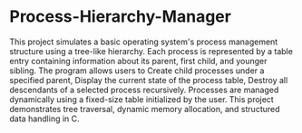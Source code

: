 # Process-Hierarchy-Manager
This project simulates a basic operating system's process management structure using a tree-like hierarchy. Each process is represented by a table entry containing information about its parent, first child, and younger sibling. The program allows users to Create child processes under a specified parent, Display the current state of the process table, Destroy all descendants of a selected process recursively.
Processes are managed dynamically using a fixed-size table initialized by the user. This project demonstrates tree traversal, dynamic memory allocation, and structured data handling in C.
